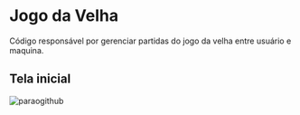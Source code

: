 # Jogo da Velha
Código responsável por gerenciar partidas do jogo da velha entre usuário e maquina.

## Tela inicial
![paraogithub](https://user-images.githubusercontent.com/83299080/116285662-bcbcf380-a764-11eb-9b4b-04b6b4e33e87.png)

